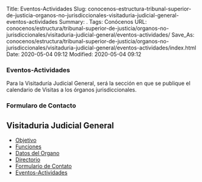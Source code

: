 Title: Eventos-Actividades
Slug: conocenos-estructura-tribunal-superior-de-justicia-organos-no-jurisdiccionales-visitaduria-judicial-general-eventos-actividades
Summary: .
Tags: Conócenos
URL: conocenos/estructura/tribunal-superior-de-justicia/organos-no-jurisdiccionales/visitaduria-judicial-general/eventos-actividades/
Save_As: conocenos/estructura/tribunal-superior-de-justicia/organos-no-jurisdiccionales/visitaduria-judicial-general/eventos-actividades/index.html
Date: 2020-05-04 09:12
Modified: 2020-05-04 09:12



### Eventos-Actividades

Para la Visitaduría Judicial General, será la sección en que se publique el calendario de Visitas a los órganos jurisdiccionales.




### Formularo de Contacto



## Visitaduria Judicial General

* [Objetivo](objetivo/)
* [Funciones](funciones/)
* [Datos del Organo](datos-del-organo/)
* [Directorio](directorio/)  
* [Formulario de Contato](formulario-de-contacto/)
* [Eventos-Actividades](eventos-actividades)



